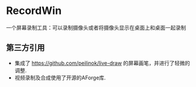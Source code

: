 # RecordWin

一个屏幕录制工具：可以录制摄像头或者将摄像头显示在桌面上和桌面一起录制

## 第三方引用
- 集成了 https://github.com/peilinok/live-draw 的屏幕画笔，并进行了轻微的调整.
- 视频录制及合成使用了开源的AForge库.
